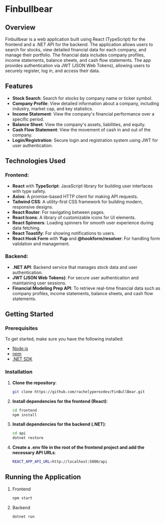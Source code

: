 # Finbullbear

## Overview
Finbullbear is a web application built using React (TypeScript) for the frontend and a .NET API for the backend. The application allows users to search for stocks, view detailed financial data for each company, and manage their portfolio. The financial data includes company profiles, income statements, balance sheets, and cash flow statements. The app provides authentication via JWT (JSON Web Tokens), allowing users to securely register, log in, and access their data.

## Features
- **Stock Search**: Search for stocks by company name or ticker symbol.
- **Company Profile**: View detailed information about a company, including industry, market cap, and key statistics.
- **Income Statement**: View the company's financial performance over a specific period.
- **Balance Sheet**: View the company's assets, liabilities, and equity.
- **Cash Flow Statement**: View the movement of cash in and out of the company.
- **Login/Registration**: Secure login and registration system using JWT for user authentication.

## Technologies Used

### Frontend:
- **React** with **TypeScript**: JavaScript library for building user interfaces with type safety.
- **Axios**: A promise-based HTTP client for making API requests.
- **Tailwind CSS**: A utility-first CSS framework for building modern, responsive designs.
- **React Router**: For navigating between pages.
- **React Icons**: A library of customizable icons for UI elements.
- **React Spinners**: Loading spinners for smooth user experience during data fetching.
- **React Toastify**: For showing notifications to users.
- **React Hook Form** with **Yup** and **@hookform/resolver**: For handling form validation and management.

### Backend:
- **.NET API**: Backend service that manages stock data and user authentication.
- **JWT (JSON Web Tokens)**: For secure user authentication and maintaining user sessions.
- **Financial Modeling Prep API**: To retrieve real-time financial data such as company profiles, income statements, balance sheets, and cash flow statements.

## Getting Started

### Prerequisites

To get started, make sure you have the following installed:
- [Node.js](https://nodejs.org/)
- [npm](https://www.npmjs.com/)
- [.NET SDK](https://dotnet.microsoft.com/download)

### Installation

1. **Clone the repository**:
   ```bash
   git clone https://github.com/rachelyperezdev/FinBullBear.git

2. **Install dependencies for the frontend (React)**:
   ```bash
   cd frontend
   npm install

3. **Install dependencies for the backend (.NET)**:
   ```bash
   cd api
   dotnet restore

4. **Create a .env file in the root of the frontend project and add the necessary API URLs**:
   ```bash
   REACT_APP_API_URL=http://localhost:5000/api

## Running the Application

1. Frontend
   ```bash
   npm start

2. Backend
   ```bash
   dotnet run
